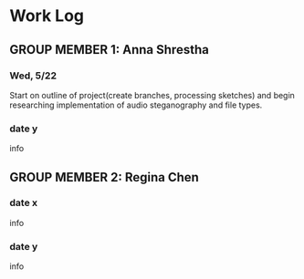 # Work Log

## GROUP MEMBER 1: Anna Shrestha

### Wed, 5/22

Start on outline of project(create branches, processing sketches) and begin researching implementation of audio steganography and file types.

### date y

info


## GROUP MEMBER 2: Regina Chen

### date x

info

### date y

info
